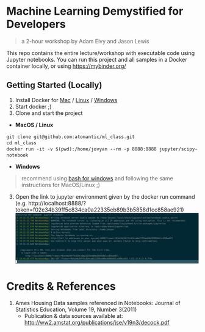 # Machine Learning Demystified for Developers
> a 2-hour workshop by Adam Eivy and Jason Lewis

This repo contains the entire lecture/workshop with executable code using Jupyter notebooks. You can run this project and all samples in a Docker container locally, or using https://mybinder.org/

## Getting Started (Locally)
1. Install Docker for [Mac](https://www.docker.com/docker-mac) / [Linux](https://docs.docker.com/install/) / [Windows](https://docs.docker.com/docker-for-windows/install/#download-docker-for-windows)
2. Start docker ;)
2. Clone and start the project
- **MacOS / Linux**
```shell
git clone git@github.com:atomantic/ml_class.git
cd ml_class
docker run -it -v $(pwd):/home/jovyan --rm -p 8888:8888 jupyter/scipy-notebook
```
- **Windows**
> recommend using [bash for windows](https://docs.microsoft.com/en-us/windows/wsl/install-win10) and following the same instructions for MacOS/Linux ;)

3. Open the link to jupyter environment given by the docker run command (e.g. http://localhost:8888/?token=f02e34b39ff5c834ca0a22335eb89b3b5858d1cc858ae921) ![running](images/run.png)

# Credits & References
1. Ames Housing Data samples referenced in Notebooks: Journal of Statistics Education, Volume 19, Number 3(2011)
    - Publication & data sources available at: http://ww2.amstat.org/publications/jse/v19n3/decock.pdf